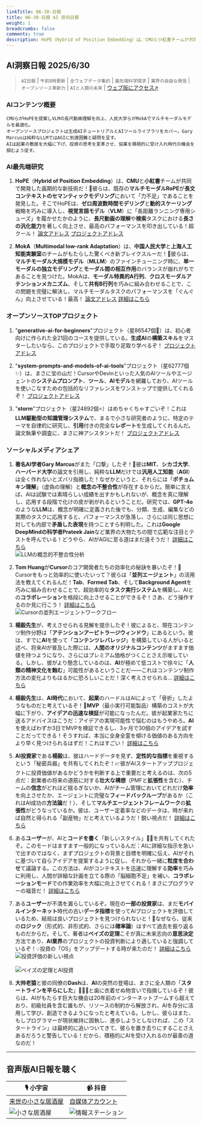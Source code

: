 ```yaml
---
linkTitle: 06-30-日报
title: 06-30-日报 AI 资讯日报
weight: 1
breadcrumbs: false
comments: true
description: HoPE（Hybrid of Position Embedding）は、CMUと小紅書チームが共同で開発した画期的な新技術だ！🚀彼らは、既存のマルチモーダルRoPEが長文コンテキストのセマンティックモデリングにおいて「力不足」であることを発見した。そこでHoPEは、ゼロ周波数時間モデリングと動的スケーリング戦略を.
---
```

## AI洞察日報 2025/6/30

> `AI日報` | `午前8時更新` | `全ウェブデータ集約` | `最先端科学探求` | `業界の自由な発信` | `オープンソース革新力` | `AIと人類の未来` | [ウェブ版にアクセス↗️](https://ai.hubtoday.app/)

### AIコンテンツ概要

```
CMUらがHoPEを提案しVLMの長尺動画理解を向上、人民大学らがMokAでマルチモーダルモデルを最適化。
オープンソースプロジェクトは生成AIチュートリアルとAIツールライブラリをカバー。Gary Marcusは純粋なLLMではAGIに到達困難と疑問を呈す。
AIは起業の敷居を大幅に下げ、投資の思考を変革させ、協業を積極的に受け入れ時代の機会を掴むよう促す。
```

### AI最先端研究

1.  **HoPE**（**Hybrid of Position Embedding**）は、**CMU**と**小紅書**チームが共同で開発した画期的な新技術だ！🚀彼らは、既存の**マルチモーダルRoPE**が**長文コンテキストのセマンティックモデリング**において「力不足」であることを発見した。そこでHoPEは、**ゼロ周波数時間モデリング**と**動的スケーリング**戦略を巧みに導入し、**視覚言語モデル**（**VLM**）に「長距離ランニング専用シューズ」を履かせたかのように、**長尺動画の理解**や**検索**タスクにおける**長さの汎化能力**を著しく向上させ、最高のパフォーマンスを叩き出している！超クール！ [論文アドレス](https://arxiv.org/pdf/2505.20444) [プロジェクトアドレス](https://github.com/hrlics/HoPE)

2.  **MokA**（**Multimodal low-rank Adaptation**）は、**中国人民大学**と**上海人工知能実験室**のチームがもたらした驚くべき新ブレイクスルーだ！🤯彼らは、**マルチモーダル大規模モデル**（**MLLM**）のファインチューニング時に、**単一モーダルの独立モデリング**と**モーダル間の相互作用**のバランスが崩れがちであることを見つけた。MokAは、**モーダル特異的A行列**、**クロスモーダルアテンションメカニズム**、そして**共有B行列**を巧みに組み合わせることで、この問題を完璧に解決し、マルチモーダルタスクのパフォーマンスを「ぐんぐん」向上させている！最高！ [論文アドレス](https://arxiv.org/abs/2506.05191) [詳細はこちら](https://gewu-lab.github.io/MokA)

### オープンソースTOPプロジェクト

1.  "**generative-ai-for-beginners**”プロジェクト（星86547個🌟）は、初心者向けに作られた全21回のコースを提供している。**生成AI**の**構築スキル**をマスターしたいなら、このプロジェクトで手取り足取り学べるぞ！ [プロジェクトアドレス](https://github.com/microsoft/generative-ai-for-beginners)

2.  "**system-prompts-and-models-of-ai-tools**”プロジェクト（星62777個✨）は、まさに宝の山だ！CursorやDevinといった人気のAIツールやエージェントの**システムプロンプト**、**ツール**、**AIモデル**を網羅しており、AIツールを使いこなすための包括的なリファレンスをワンストップで提供してくれるぞ！ [プロジェクトアドレス](https://github.com/x1xhlol/system-prompts-and-models-of-ai-tools)

3.  "**storm**”プロジェクト（星24892個⭐）はめちゃくちゃすごいぞ！これは**LLM駆動型の知識管理システム**で、まるで小さな研究者のように、特定のテーマを自律的に研究し、**引用**付きの完全な**レポート**を生成してくれるんだ。論文執筆や調査に、まさに神アシスタントだ！ [プロジェクトアドレス](https://github.com/stanford-oval/storm)

### ソーシャルメディアシェア

1.  **著名AI学者Gary Marcus**がまた「口撃」したぞ！🤔彼は**MIT**、**シカゴ大学**、**ハーバード大学**の論文を引用し、純粋な**LLM**だけでは**汎用人工知能**（**AGI**）は全く作れないとズバリ指摘した！なぜかというと、それらには「**ポチョムキン理解**」（虚偽の理解）と**概念の不整合性**が存在するからだ。簡単に言えば、AIは試験では素晴らしい成績を出すかもしれないが、概念を真に理解し、応用する段階で化けの皮が剥がれるということだ。研究では、**GPT-4o**のような**LLM**は、概念が明確に定義された後でも、分類、生成、編集などの実際のタスクに応用すると、パフォーマンスが急落し、さらには同じ思想に対しても内部で**矛盾した表現**を持つことすら判明した。これは**Google DeepMindの科学者Prateek Jain**など業界の大物たちの間で広範な注目とテストを呼んでいる！どうやら、AIがAGIに至る道はまだ遠そうだ！ [詳細はこちら](https://www.jiqizhixin.com/articles/2025-06-29-5)
    <br/> ![LLMの概念的不整合性分析](https://cdn.jsdmirror.com/gh/justlovemaki/imagehub@main/images/2025/07/news_01k023ft58f0jrbmtq7ds7pt4p.avif) <br/>

2.  **Tom Huang**が**Cursor**のコア開発者たちの効率化の秘訣を暴いたぞ！🚀Cursorをもっと効率的に使いたいって？彼らは「**並列エージェント**」の活用法を教えてくれるんだ！**Tab**、**Formed Tab**、そして**Background Agent**を巧みに組み合わせることで、超効率的な**タスク実行システム**を構築し、AIとの**コラボレーション**を格段に向上させることができるぞ！さあ、どう操作するのか見に行こう！ [詳細はこちら](https://x.com/tuturetom/status/1939321864200888536)
    <br/> ![Cursorの並列エージェントワークフロー](https://cdn.jsdmirror.com/gh/justlovemaki/imagehub@main/images/2025/07/news_01k023fww3eytsgg6jf3mg3es5.avif) <br/>

3.  **楊毅先生**が、考えさせられる見解を提示したぞ！彼によると、現在コンテンツ制作分野は「**アテンションアービトラージウィンドウ**」にあるという。彼は、すでに**AI**を使って「**コンテンツレバレッジ**」を構築している人がいると述べ、将来AIが普及した際には、**人間のオリジナルコンテンツ**がますます価値を持つようになり、さらにはプレミアム価格がつくことさえ示唆している。しかし、彼がより懸念しているのは、**AI**が極めて低コストで徐々に「**人類の精神文化を蝕む**」可能性があるということだ——これはコンテンツ制作方法の変化よりもはるかに恐ろしいことだ！深く考えさせられる... [詳細はこちら](https://x.com/Yangyixxxx/status/1939318396111430096)

4.  **楊毅先生**は、**AI時代**において、**起業**のハードルはAIによって「骨折」したようなものだと考えているぞ！💸**MVP**（最小実行可能製品）構築のコストが大幅に下がり、**アイデアの迅速な検証**が可能になったんだ。彼が起業家たちに送るアドバイスはこうだ：アイデアの実現可能性で悩むのはもうやめろ。**AI**を使えばわずか3日でMVPを検証できるし、3ヶ月で30個のアイデアを試すことだってできる！そうすれば、本当に全身全霊を傾ける価値のある方向をより早く見つけられるはずだ！これはすごい！ [詳細はこちら](https://x.com/Yangyixxxx/status/1939278373978857614)

5.  **AI投資家**である**楊毅**は、彼はハードデータを見ず、**定性的な指標**を重視するという「秘密兵器」を共有してくれたぞ！📈彼がAIスタートアッププロジェクトに投資価値があるかどうかを判断する上で重要だと考えるのは、次の5点だ：創業者の将来の道筋に対する**壮大な構想**（PMFと**拡張性**を含む）、チームの**信念**がどれほど揺るぎないか、AIがチーム管理においてどれだけ**効率**を向上させたか、エージェントに完璧な**フィードバックループ**があるか（これはAI成功の**方法論**だ！）、そして**マルチエージェントフレームワーク**の**拡張性**がどうなっているか。彼は、ユーザー定着率などのデータは、時が来れば自然と得られる「副産物」だと考えているようだ！鋭い視点だ！ [詳細はこちら](https://x.com/Yangyixxxx/status/1939212085185093664)

6.  ある**ユーザー**が、AIと**コードを書く**「新しいスタイル」👨‍💻を共有してくれたぞ。このモードはますます一般的になっているんだ：AIに詳細な指示を急いで出すのではなく、まずプロジェクトの背景と目標を明確に伝え、AIがそれに基づいて自らアイデアを提案するように促し、それから一緒に**粒度を合わせ**て議論する。この方法は、AIがコンテキストを迅速に理解する**効率**を巧みに利用し、人間が詳細な計画を立てる際の「脳細胞不足」を補い、**コラボレーションモード**での作業効率を大幅に向上させてくれる！まさにプログラマーの福音だ！ [詳細はこちら](https://x.com/wwwgoubuli/status/1939168328070603017)

7.  ある**ユーザー**が不満を漏らしているぞ。現在の**一部の投資家**は、まだ**モバイルインターネット**時代の古い**データ指標**を使ってAIプロジェクトを評価しているため、結局は良いプロジェクトを見つけられないと！🤔なぜなら、従来の**ロジック**（形式的、非形式的、さらには**確率論**）はすべて過去を振り返るものだからだ。そして、著者は**ベイズの定理**こそが真に未来志向の**意思決定**方法であり、**AI業界**のプロジェクトの投資判断により適していると強調しているぞ！💡投資の「OS」をアップデートする時が来たのだ！ [詳細はこちら](https://m.okjike.com/originalPosts/6860acdfd82bae994ab2ac0e)
    <br/> ![投資評価の新しい視点](https://cdnv2.ruguoapp.com/FkJ8CttPht-FSudcqveStLiBY6BBv3.png) <br/>
    <br/> ![ベイズの定理とAI投資](https://cdnv2.ruguoapp.com/FhaVZhhtXfzamqX8c4dNBF62yfZRv3.png) <br/>

8.  **大帅老猿**と彼の同僚の**Dash**は、**AI**の突然の登場は、まさに全人類の「**スタートラインを平らにした**」🏃‍♀️💨と歯に衣着せぬ物言いで指摘しているぞ！彼らは、AIがもたらす巨大な機会は20年前のインターネットブームすら超えており、初級社員を含む誰もが、リソースの制約から解放され、AIを存分に活用して学び、創造できるようになったと考えている。しかし、彼らはまた、もしプログラマーが現状維持に固執し、進歩しようとしなければ、この「スタートライン」は最終的に追いついてきて、彼らを置き去りにすることさえあるだろうと警告している！だから、積極的にAIを受け入れるのが最善の道なのだ！

---

## **音声版AI日報を聴く**

| 🎙️ **小宇宙** | 📹 **抖音** |
| --- | --- |
| [来世の小さな居酒屋](https://www.xiaoyuzhoufm.com/podcast/683c62b7c1ca9cf575a5030e) | [自媒体アカウント](https://www.douyin.com/user/MS4wLjABAAAAwpwqPQlu38sO38VyWgw9ZjDEnN4bMR5j8x111UxpseHR9DpB6-CveI5KRXOWuFwG) |
| ![小さな居酒屋](https://cdn.jsdmirror.com/gh/justlovemaki/imagehub@main/logo/f959f7984e9163fc50d3941d79a7f262.md.png) | ![情報ステーション](https://cdn.jsdmirror.com/gh/justlovemaki/imagehub@main/logo/7fc30805eeb831e1e2baa3a240683ca3.md.png) |